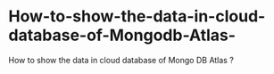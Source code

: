 # How-to-show-the-data-in-cloud-database-of-Mongodb-Atlas-
How to show the data in cloud database of Mongo DB Atlas ?
